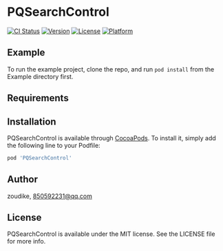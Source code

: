 # PQSearchControl

[![CI Status](https://img.shields.io/travis/zoudike/PQSearchControl.svg?style=flat)](https://travis-ci.org/zoudike/PQSearchControl)
[![Version](https://img.shields.io/cocoapods/v/PQSearchControl.svg?style=flat)](https://cocoapods.org/pods/PQSearchControl)
[![License](https://img.shields.io/cocoapods/l/PQSearchControl.svg?style=flat)](https://cocoapods.org/pods/PQSearchControl)
[![Platform](https://img.shields.io/cocoapods/p/PQSearchControl.svg?style=flat)](https://cocoapods.org/pods/PQSearchControl)

## Example

To run the example project, clone the repo, and run `pod install` from the Example directory first.

## Requirements

## Installation

PQSearchControl is available through [CocoaPods](https://cocoapods.org). To install
it, simply add the following line to your Podfile:

```ruby
pod 'PQSearchControl'
```

## Author

zoudike, 850592231@qq.com

## License

PQSearchControl is available under the MIT license. See the LICENSE file for more info.
